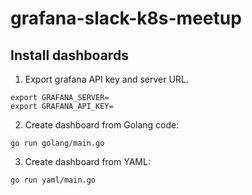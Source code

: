 # grafana-slack-k8s-meetup

## Install dashboards

1. Export grafana API key and server URL.
```
export GRAFANA_SERVER=
export GRAFANA_API_KEY=
```

2. Create dashboard from Golang code:
```
go run golang/main.go
```

3. Create dashboard from YAML:
```
go run yaml/main.go
```
